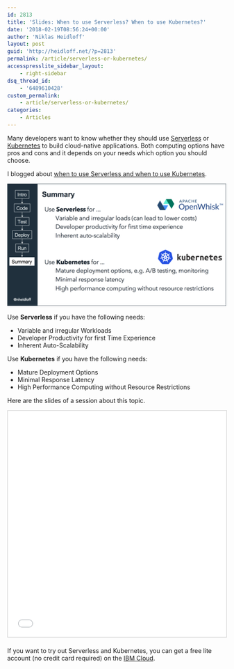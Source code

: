 ```yaml
---
id: 2813
title: 'Slides: When to use Serverless? When to use Kubernetes?'
date: '2018-02-19T08:56:24+00:00'
author: 'Niklas Heidloff'
layout: post
guid: 'http://heidloff.net/?p=2813'
permalink: /article/serverless-or-kubernetes/
accesspresslite_sidebar_layout:
    - right-sidebar
dsq_thread_id:
    - '6489610428'
custom_permalink:
    - article/serverless-or-kubernetes/
categories:
    - Articles
---
```


Many developers want to know whether they should use [Serverless](https://en.wikipedia.org/wiki/Serverless_computing) or [Kubernetes](https://kubernetes.io/) to build cloud-native applications. Both computing options have pros and cons and it depends on your needs which option you should choose.

I blogged about [when to use Serverless and when to use Kubernetes](http://heidloff.net/article/when-to-use-serverless-kubernetes).

![image](/assets/img/2018/02/kube-vs-serverless.png)

Use **Serverless** if you have the following needs:

- Variable and irregular Workloads
- Developer Productivity for first Time Experience
- Inherent Auto-Scalability

Use **Kubernetes** if you have the following needs:

- Mature Deployment Options
- Minimal Response Latency
- High Performance Computing without Resource Restrictions

Here are the slides of a session about this topic.

<iframe allowfullscreen="" frameborder="0" height="520" marginheight="0" marginwidth="0" scrolling="no" src="//www.slideshare.net/slideshow/embed_code/key/GKuMr930MPScj8" style="border:1px solid #CCC; border-width:1px; margin-bottom:5px; max-width: 100%;" width="853"> </iframe>

If you want to try out Serverless and Kubernetes, you can get a free lite account (no credit card required) on the [IBM Cloud](http://ibm.biz/nheidloff).